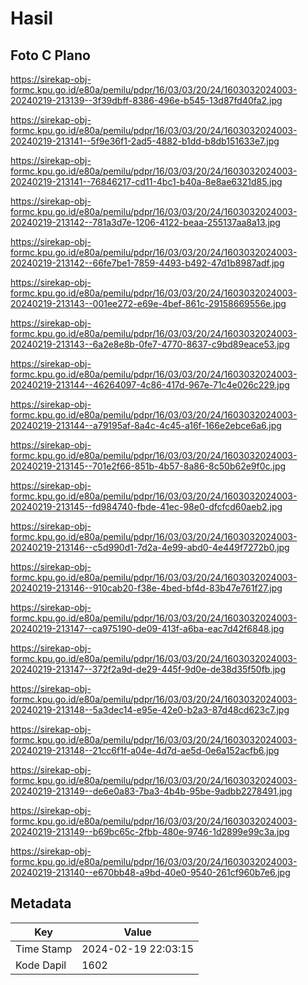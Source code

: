 # Hasil

## Foto C Plano

https://sirekap-obj-formc.kpu.go.id/e80a/pemilu/pdpr/16/03/03/20/24/1603032024003-20240219-213139--3f39dbff-8386-496e-b545-13d87fd40fa2.jpg

https://sirekap-obj-formc.kpu.go.id/e80a/pemilu/pdpr/16/03/03/20/24/1603032024003-20240219-213141--5f9e36f1-2ad5-4882-b1dd-b8db151633e7.jpg

https://sirekap-obj-formc.kpu.go.id/e80a/pemilu/pdpr/16/03/03/20/24/1603032024003-20240219-213141--76846217-cd11-4bc1-b40a-8e8ae6321d85.jpg

https://sirekap-obj-formc.kpu.go.id/e80a/pemilu/pdpr/16/03/03/20/24/1603032024003-20240219-213142--781a3d7e-1206-4122-beaa-255137aa8a13.jpg

https://sirekap-obj-formc.kpu.go.id/e80a/pemilu/pdpr/16/03/03/20/24/1603032024003-20240219-213142--66fe7be1-7859-4493-b492-47d1b8987adf.jpg

https://sirekap-obj-formc.kpu.go.id/e80a/pemilu/pdpr/16/03/03/20/24/1603032024003-20240219-213143--001ee272-e69e-4bef-861c-29158669556e.jpg

https://sirekap-obj-formc.kpu.go.id/e80a/pemilu/pdpr/16/03/03/20/24/1603032024003-20240219-213143--6a2e8e8b-0fe7-4770-8637-c9bd89eace53.jpg

https://sirekap-obj-formc.kpu.go.id/e80a/pemilu/pdpr/16/03/03/20/24/1603032024003-20240219-213144--46264097-4c86-417d-967e-71c4e026c229.jpg

https://sirekap-obj-formc.kpu.go.id/e80a/pemilu/pdpr/16/03/03/20/24/1603032024003-20240219-213144--a79195af-8a4c-4c45-a16f-166e2ebce6a6.jpg

https://sirekap-obj-formc.kpu.go.id/e80a/pemilu/pdpr/16/03/03/20/24/1603032024003-20240219-213145--701e2f66-851b-4b57-8a86-8c50b62e9f0c.jpg

https://sirekap-obj-formc.kpu.go.id/e80a/pemilu/pdpr/16/03/03/20/24/1603032024003-20240219-213145--fd984740-fbde-41ec-98e0-dfcfcd60aeb2.jpg

https://sirekap-obj-formc.kpu.go.id/e80a/pemilu/pdpr/16/03/03/20/24/1603032024003-20240219-213146--c5d990d1-7d2a-4e99-abd0-4e449f7272b0.jpg

https://sirekap-obj-formc.kpu.go.id/e80a/pemilu/pdpr/16/03/03/20/24/1603032024003-20240219-213146--910cab20-f38e-4bed-bf4d-83b47e761f27.jpg

https://sirekap-obj-formc.kpu.go.id/e80a/pemilu/pdpr/16/03/03/20/24/1603032024003-20240219-213147--ca975190-de09-413f-a6ba-eac7d42f6848.jpg

https://sirekap-obj-formc.kpu.go.id/e80a/pemilu/pdpr/16/03/03/20/24/1603032024003-20240219-213147--372f2a9d-de29-445f-9d0e-de38d35f50fb.jpg

https://sirekap-obj-formc.kpu.go.id/e80a/pemilu/pdpr/16/03/03/20/24/1603032024003-20240219-213148--5a3dec14-e95e-42e0-b2a3-87d48cd623c7.jpg

https://sirekap-obj-formc.kpu.go.id/e80a/pemilu/pdpr/16/03/03/20/24/1603032024003-20240219-213148--21cc6f1f-a04e-4d7d-ae5d-0e6a152acfb6.jpg

https://sirekap-obj-formc.kpu.go.id/e80a/pemilu/pdpr/16/03/03/20/24/1603032024003-20240219-213149--de6e0a83-7ba3-4b4b-95be-9adbb2278491.jpg

https://sirekap-obj-formc.kpu.go.id/e80a/pemilu/pdpr/16/03/03/20/24/1603032024003-20240219-213149--b69bc65c-2fbb-480e-9746-1d2899e99c3a.jpg

https://sirekap-obj-formc.kpu.go.id/e80a/pemilu/pdpr/16/03/03/20/24/1603032024003-20240219-213140--e670bb48-a9bd-40e0-9540-261cf960b7e6.jpg


## Metadata

| Key        | Value               |
| ---------- | ------------------- |
| Time Stamp | 2024-02-19 22:03:15 |
| Kode Dapil | 1602                |



